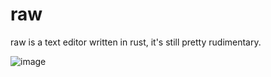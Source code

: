 # raw

raw is a text editor written in rust, it's still pretty rudimentary.

![image](https://user-images.githubusercontent.com/65269574/179541542-99fc48be-3501-418d-bb62-829d56dddcb1.png)